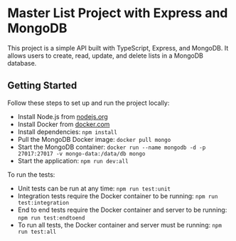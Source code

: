 # Master List Project with Express and MongoDB

This project is a simple API built with TypeScript, Express, and MongoDB. It allows users to create, read, update, and delete lists in a MongoDB database.

## Getting Started

Follow these steps to set up and run the project locally:

- Install Node.js from [nodejs.org](https://nodejs.org/)
- Install Docker from [docker.com](https://www.docker.com/)
- Install dependencies: `npm install`
- Pull the MongoDB Docker image: `docker pull mongo`
- Start the MongoDB container: `docker run --name mongodb -d -p 27017:27017 -v mongo-data:/data/db mongo`
- Start the application: `npm run dev:all`

To run the tests:

- Unit tests can be run at any time: `npm run test:unit`
- Integration tests require the Docker container to be running: `npm run test:integration`
- End to end tests require the Docker container and server to be running: `npm run test:endtoend`
- To run all tests, the Docker container and server must be running: `npm run test:all`
